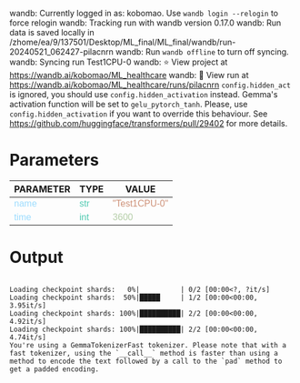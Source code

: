 wandb: Currently logged in as: kobomao. Use `wandb login --relogin` to force relogin
wandb: Tracking run with wandb version 0.17.0
wandb: Run data is saved locally in /zhome/ea/9/137501/Desktop/ML_final/ML_final/wandb/run-20240521_062427-pilacnrn
wandb: Run `wandb offline` to turn off syncing.
wandb: Syncing run Test1CPU-0
wandb: ⭐️ View project at https://wandb.ai/kobomao/ML_healthcare
wandb: 🚀 View run at https://wandb.ai/kobomao/ML_healthcare/runs/pilacnrn
`config.hidden_act` is ignored, you should use `config.hidden_activation` instead.
Gemma's activation function will be set to `gelu_pytorch_tanh`. Please, use
`config.hidden_activation` if you want to override this behaviour.
See https://github.com/huggingface/transformers/pull/29402 for more details.

<style>
c { color: #9cdcfe; font-family: 'Verdana', sans-serif;} /* VARIABLE */
d { color: #4EC9B0; font-family: 'Verdana', sans-serif;} /* CLASS */
e { color: #569cd6; font-family: 'Verdana', sans-serif;} /* BOOL */
f { color: #b5cea8; font-family: 'Verdana', sans-serif;} /* NUMBERS */
j { color: #ce9178; font-family: 'Verdana', sans-serif;} /* STRING */
k { font-family: 'Verdana', sans-serif;} /* SYMBOLS */
</style>

# Parameters

| PARAMETER         | TYPE              | VALUE             |
|-------------------|-------------------|-------------------|
| <c>name</c>       | <d>str</d>        | <j>"Test1CPU-0"</j> |
| <c>time</c>       | <d>int</d>        | <f>3600</f>       |

# Output

```
Loading checkpoint shards:   0%|          | 0/2 [00:00<?, ?it/s]Loading checkpoint shards:  50%|█████     | 1/2 [00:00<00:00,  3.95it/s]Loading checkpoint shards: 100%|██████████| 2/2 [00:00<00:00,  4.92it/s]Loading checkpoint shards: 100%|██████████| 2/2 [00:00<00:00,  4.74it/s]
You're using a GemmaTokenizerFast tokenizer. Please note that with a fast tokenizer, using the `__call__` method is faster than using a method to encode the text followed by a call to the `pad` method to get a padded encoding.
